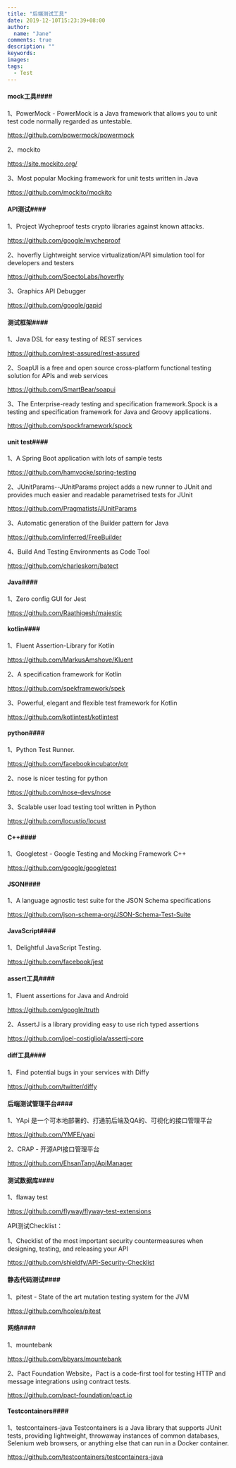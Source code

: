 ```yaml
---
title: "后端测试工具"
date: 2019-12-10T15:23:39+08:00
author:
  name: "Jane"
comments: true
description: ""
keywords:
images:
tags:
  - Test
---
```

#### mock工具####

1、PowerMock - PowerMock is a Java framework that allows you to unit test code normally regarded as untestable.

https://github.com/powermock/powermock

2、mockito

https://site.mockito.org/

3、Most popular Mocking framework for unit tests written in Java

https://github.com/mockito/mockito

#### API测试####

1、Project Wycheproof tests crypto libraries against known attacks.

https://github.com/google/wycheproof

2、hoverfly   Lightweight service virtualization/API simulation tool for developers and testers

https://github.com/SpectoLabs/hoverfly

3、Graphics API Debugger

https://github.com/google/gapid

#### 测试框架####

1、Java DSL for easy testing of REST services

https://github.com/rest-assured/rest-assured

2、SoapUI is a free and open source cross-platform functional testing solution for APIs and web services

https://github.com/SmartBear/soapui

3、The Enterprise-ready testing and specification framework.Spock is a testing and specification framework for Java and Groovy applications. 

https://github.com/spockframework/spock

#### unit test####

1、A Spring Boot application with lots of sample tests

https://github.com/hamvocke/spring-testing

2、JUnitParams--JUnitParams project adds a new runner to JUnit and provides much easier and readable parametrised tests for JUnit

https://github.com/Pragmatists/JUnitParams

3、Automatic generation of the Builder pattern for Java

https://github.com/inferred/FreeBuilder

4、Build And Testing Environments as Code Tool

https://github.com/charleskorn/batect


#### Java####

1、Zero config GUI for Jest

https://github.com/Raathigesh/majestic

#### kotlin####

1、Fluent Assertion-Library for Kotlin

https://github.com/MarkusAmshove/Kluent

2、A specification framework for Kotlin

https://github.com/spekframework/spek

3、Powerful, elegant and flexible test framework for Kotlin

https://github.com/kotlintest/kotlintest

#### python####

1、Python Test Runner.

https://github.com/facebookincubator/ptr

2、nose is nicer testing for python

https://github.com/nose-devs/nose

3、Scalable user load testing tool written in Python

https://github.com/locustio/locust

#### C++####

1、Googletest - Google Testing and Mocking Framework  C++

https://github.com/google/googletest

#### JSON####

1、A language agnostic test suite for the JSON Schema specifications

https://github.com/json-schema-org/JSON-Schema-Test-Suite


#### JavaScript####

1、Delightful JavaScript Testing.

https://github.com/facebook/jest


#### assert工具####

1、Fluent assertions for Java and Android 

https://github.com/google/truth

2、AssertJ is a library providing easy to use rich typed assertions

https://github.com/joel-costigliola/assertj-core


#### diff工具####
1、Find potential bugs in your services with Diffy

https://github.com/twitter/diffy

#### 后端测试管理平台####

1、YApi 是一个可本地部署的、打通前后端及QA的、可视化的接口管理平台

https://github.com/YMFE/yapi

2、CRAP - 开源API接口管理平台

https://github.com/EhsanTang/ApiManager


#### 测试数据库####

1、flaway test

https://github.com/flyway/flyway-test-extensions


API测试Checklist：

1、Checklist of the most important security countermeasures when designing, testing, and releasing your API

https://github.com/shieldfy/API-Security-Checklist

#### 静态代码测试####

1、pitest - State of the art mutation testing system for the JVM

https://github.com/hcoles/pitest

#### 网络####

1、mountebank

https://github.com/bbyars/mountebank

2、Pact Foundation Website，Pact is a code-first tool for testing HTTP and message integrations using contract tests.

https://github.com/pact-foundation/pact.io

#### Testcontainers####

1、testcontainers-java
   Testcontainers is a Java library that supports JUnit tests, providing lightweight, throwaway instances of common databases, Selenium web browsers, or anything else that can run in a Docker container.

https://github.com/testcontainers/testcontainers-java

